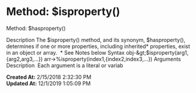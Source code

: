 # Method: $isproperty()
Method: $hasproperty()

Description The $isproperty() method, and its synonym, $hasproperty(), determines if one or more properties, including inherited* properties, exist in an object or array.  * See Notes below Syntax obj-&gt;$isproperty(arg1,{arg2,arg3,...}) arr-&gt;%isproperty(index1,{index2,index3,...}) Arguments      Description  Each argument is a literal or variab  

**Created At:** 2/15/2018 2:32:30 PM  
**Updated At:** 12/1/2019 1:05:09 PM  

